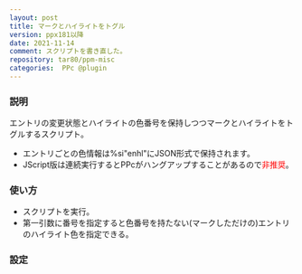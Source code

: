 ```yaml
---
layout: post
title: マークとハイライトをトグル
version: ppx181以降
date: 2021-11-14
comment: スクリプトを書き直した。
repository: tar80/ppm-misc
categories:  PPc @plugin
---
```

### 説明
エントリの変更状態とハイライトの色番号を保持しつつマークとハイライトをトグルするスクリプト。
- エントリごとの色情報は%si"enhl"にJSON形式で保持されます。
- JScript版は連続実行するとPPcがハングアップすることがあるので<span style="color:red;">非推奨</span>。

### 使い方
- スクリプトを実行。
- 第一引数に番号を指定すると色番号を持たない(マークしただけの)エントリのハイライト色を指定できる。

### 設定
<script src="https://gist.github.com/tar80/bca4b9e669eefa5d1d9f33d30372b5bf.js"></script>
